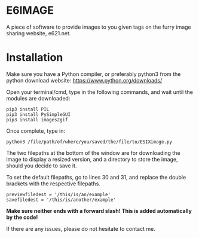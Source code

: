 # E6IMAGE
A piece of software to provide images to you given tags on the furry image sharing website, e621.net. 
# Installation
Make sure you have a Python compiler, or preferably python3 from the python download website: https://www.python.org/downloads/

Open your terminal/cmd, type in the following commands, and wait until the modules are downloaded:
```
pip3 install PIL
pip3 install PySimpleGUI
pip3 install images2gif
```

Once complete, type in:
```
python3 /file/path/of/where/you/saved/the/file/to/ESIXimage.py
```

The two filepaths at the bottom of the window are for downloading the image to display a resized version, and a directory to store the image, should you decide to save it.

To set the default filepaths, go to lines 30 and 31, and replace the double brackets with the respective filepaths.
```
previewfiledest = '/this/is/an/example'
savefiledest = '/this/is/another/example'
```
**Make sure neither ends with a forward slash! This is added automatically by the code!**

If there are any issues, please do not hesitate to contact me.






